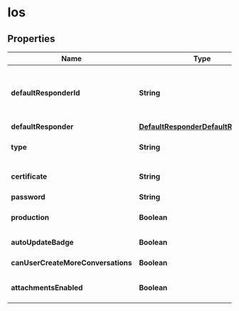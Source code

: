 

# Ios


## Properties

| Name | Type | Description | Notes |
|------------ | ------------- | ------------- | -------------|
|**defaultResponderId** | **String** | The default responder ID for the integration. This is the ID of the responder that will be used to send messages to the user. For more information, refer to &lt;a href&#x3D;\&quot;https://docs.smooch.io/guide/switchboard/#per-channel-default-responder\&quot;&gt;Per-channel default responder&lt;/a&gt; guide.  |  [optional] |
|**defaultResponder** | [**DefaultResponderDefaultResponder**](DefaultResponderDefaultResponder.md) |  |  [optional] |
|**type** | **String** | To configure an ios integration, call the create integration endpoint with a base64 encoded Apple Push Notification certificate from the [Apple Developer Portal](https://developer.apple.com/).  |  [optional] |
|**certificate** | **String** | The binary of your APN certificate base64 encoded. To base64 encode your certificate you can use this command in the terminal: &#x60;openssl base64 -in YOUR_CERTIFICATE.p12 | tr -d &#39;\\n&#39;&#x60;  |  [optional] |
|**password** | **String** | The password for your APN certificate. |  [optional] |
|**production** | **Boolean** | The APN environment to connect to (Production, if true, or Sandbox). Defaults to value inferred from certificate if not specified. |  [optional] |
|**autoUpdateBadge** | **Boolean** | Use the unread count of the conversation as the application badge. |  [optional] |
|**canUserCreateMoreConversations** | **Boolean** | Allows users to create more than one conversation on the iOS integration. |  [optional] |
|**attachmentsEnabled** | **Boolean** | Allows users to send attachments. By default, the setting is set to true. This setting can only be configured in Zendesk Admin Center.  |  [optional] [readonly] |




